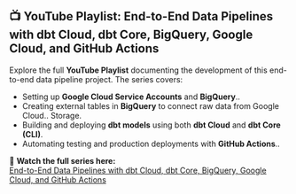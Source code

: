 ## 📺 YouTube Playlist: End-to-End Data Pipelines with dbt Cloud, dbt Core, BigQuery, Google Cloud, and GitHub Actions

Explore the full **YouTube Playlist** documenting the development of this end-to-end data pipeline project. The series covers:

- Setting up **Google Cloud Service Accounts** and **BigQuery**..
- Creating external tables in **BigQuery** to connect raw data from Google Cloud.. Storage.
- Building and deploying **dbt models** using both **dbt Cloud** and **dbt Core (CLI)**.
- Automating testing and production deployments with **GitHub Actions**..

🎥 **Watch the full series here:**  
[End-to-End Data Pipelines with dbt Cloud, dbt Core, BigQuery, Google Cloud, and GitHub Actions](https://www.youtube.com/playlist?list=PLs9W2D7jqlTXbHWkpNUzIC_G8KpLMH6yZ)
